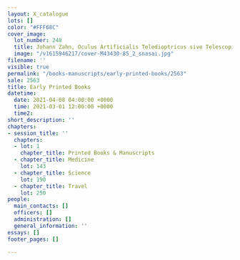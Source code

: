 ```yaml
---
layout: X_catalogue
lots: []
color: "#FFF68C"
cover_image:
  lot_number: 248
  title: Johann Zahn, Oculus Artificialis Teledioptricus sive Telescopium, 1685-86.
  image: "/v1615946217/cover-M43430-85_2_snasai.jpg"
filename: ''
visible: true
permalink: "/books-manuscripts/early-printed-books/2563"
sale: 2563
title: Early Printed Books
datetime:
  date: 2021-04-08 04:00:00 +0000
  time: 2021-03-01 12:00:00 +0000
  time2: 
short_description: ''
chapters:
- session_title: ''
  chapters:
  - lot: 1
    chapter_title: Printed Books & Manuscripts
  - chapter_title: Medicine
    lot: 143
  - chapter_title: Science
    lot: 190
  - chapter_title: Travel
    lot: 250
people:
  main_contacts: []
  officers: []
  administration: []
  general_information: ''
essays: []
footer_pages: []

---
```

